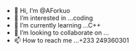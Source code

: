 - 👋 Hi, I’m @AForkuo
- 👀 I’m interested in ...coding
- 🌱 I’m currently learning ...C++
- 💞️ I’m looking to collaborate on ...
- 📫 How to reach me ...+233 249360301

<!---
AForkuo/AForkuo is a ✨ special ✨ repository because its `README.md` (this file) appears on your GitHub profile.
You can click the Preview link to take a look at your changes.
--->
